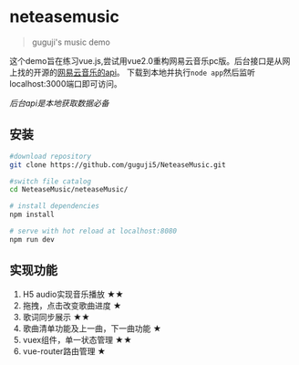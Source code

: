 # neteasemusic

> guguji's music demo

这个demo旨在练习vue.js,尝试用vue2.0重构网易云音乐pc版。后台接口是从网上找的开源的[网易云音乐的api](https://binaryify.github.io/NeteaseCloudMusicApi)。
下载到本地并执行`node app`然后监听localhost:3000端口即可访问。

*后台api是本地获取数据必备*

## 安装

``` bash
#download repository
git clone https://github.com/guguji5/NeteaseMusic.git

#switch file catalog
cd NeteaseMusic/neteaseMusic/

# install dependencies
npm install

# serve with hot reload at localhost:8080
npm run dev
```
## 实现功能

 1. H5 audio实现音乐播放                 ★★
 2. 拖拽，点击改变歌曲进度                 ★
 3. 歌词同步展示                         ★★
 4. 歌曲清单功能及上一曲，下一曲功能        ★
 5. vuex组件，单一状态管理                ★★
 6. vue-router路由管理                   ★
